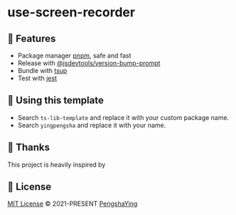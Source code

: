# use-screen-recorder

## 🚀 Features

- Package manager [pnpm](https://pnpm.js.org), safe and fast
- Release with [@jsdevtools/version-bump-prompt](https://jstools.dev/version-bump-prompt)
- Bundle with [tsup](https://github.com/egoist/tsup)
- Test with [jest](https://jestjs.io)

## 🦄 Using this template

- Search `ts-lib-template` and replace it with your custom package name.
- Search `yingpengsha` and replace it with your name.

## 🌸 Thanks

This project is heavily inspired by 

## 📄 License

[MIT License](https://github.com/yingpengsha/ts-lib-template/blob/main/LICENSE) &copy; 2021-PRESENT [PengshaYing](https://github.com/yingpengsha)
